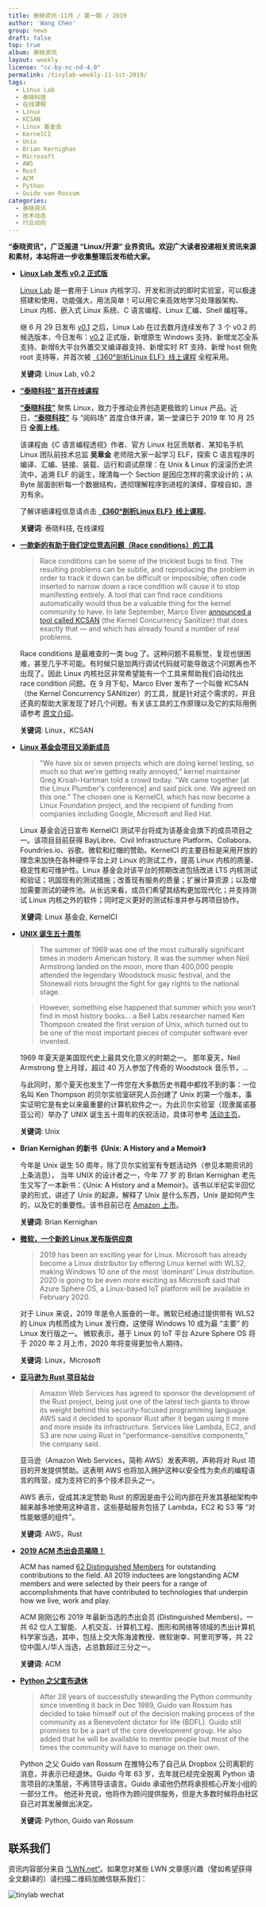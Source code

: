 ```yaml
---
title: 泰晓资讯·11月 / 第一期 / 2019
author: 'Wang Chen'
group: news
draft: false
top: true
album: 泰晓资讯
layout: weekly
license: "cc-by-nc-nd-4.0"
permalink: /tinylab-weekly-11-1st-2019/
tags:
  - Linux Lab
  - 泰晓科技
  - 在线课程
  - Linux
  - KCSAN
  - Linux 基金会
  - KernelCI
  - Unix
  - Brian Kernighan
  - Microsoft
  - AWS
  - Rust
  - ACM
  - Python
  - Guido van Rossum
categories:
  - 泰晓资讯
  - 技术动态
  - 行业动向
---
```


**“泰晓资讯”，广泛报道 “Linux/开源” 业界资讯。欢迎广大读者投递相关资讯来源和素材，本站将进一步收集整理后发布给大家。**

- [**Linux Lab 发布 v0.2 正式版**](http://tinylab.org/linux-lab-v02/)

    [Linux Lab](http://tinylab.org/linux-lab) 是一套用于 Linux 内核学习、开发和测试的即时实验室，可以极速搭建和使用，功能强大，用法简单！可以用它来高效地学习处理器架构、Linux 内核、嵌入式 Linux 系统、C 语言编程、Linux 汇编、Shell 编程等。

    继 6 月 29 日发布 [v0.1](https://gitee.com/tinylab/linux-lab/tree/v0.1) 之后，Linux Lab 在过去数月连续发布了 3 个 v0.2 的候选版本，今日发布：[v0.2](https://gitee.com/tinylab/linux-lab/tree/v0.2/) 正式版，新增原生 Windows 支持、新增龙芯全系支持、新增8大平台外置交叉编译器支持、新增实时 RT 支持、新增 host 侧免 root 支持等，并首次被 [《360°剖析Linux ELF》线上课程](https://w.url.cn/s/AMcKZ3a) 全程采用。

    **关键词**: Linux Lab, v0.2
    
- [**“泰晓科技” 首开在线课程**](https://w.url.cn/s/AMcKZ3a)

    [**“泰晓科技”**](http://tinylab.org/about/) 聚焦 Linux，致力于推动业界创造更极致的 Linux 产品。近日，[**“泰晓科技”**](http://tinylab.org/about/) 与 “阅码场” 首度合体开课，第一堂课已于 2019 年 10 月 25 日 **全面上线**。
    
    该课程由《C 语言编程透视》作者、官方 Linux 社区贡献者、某知名手机 Linux 团队前技术总监 **吴章金** 老师陪大家一起学习 ELF，探索 C 语言程序的编译、汇编、链接、装载、运行和调试原理：在 Unix & Linux 的滚滚历史洪流中，追溯 ELF 的诞生，理清每一个 Section 是因应怎样的需求设计的；从 Byte 层面剖析每一个数据结构，透彻理解程序到进程的演绎，穿梭自如，游刃有余。
    
    了解详细课程信息请点击 [**《360°剖析Linux ELF》线上课程**](https://w.url.cn/s/AMcKZ3a)。
    
    **关键词**: 泰晓科技, 在线课程

- [**一款新的有助于我们定位竞态问题（Race conditions）的工具**](https://lwn.net/Articles/800946/)

    > Race conditions can be some of the trickiest bugs to find. The resulting problems can be subtle, and reproducing the problem in order to track it down can be difficult or impossible; often code inserted to narrow down a race condition will cause it to stop manifesting entirely. A tool that can find race conditions automatically would thus be a valuable thing for the kernel community to have. In late September, Marco Elver [announced a tool called KCSAN](https://lwn.net/ml/linux-kernel/CANpmjNPJ_bHjfLZCAPV23AXFfiPiyXXqqu72n6TgWzb2Gnu1eA@mail.gmail.com/) (the Kernel Concurrency Sanitizer) that does exactly that — and which has already found a number of real problems.

    Race conditions 是最难查的一类 bug 了。这种问题不易察觉，复现也很困难，甚至几乎不可能。有时候只是加两行调试代码就可能导致这个问题再也不出现了。因此 Linux 内核社区非常希望能有一个工具来帮助我们自动找出 race condition 问题。在 9 月下旬，Marco Elver 发布了一个叫做 KCSAN（the Kernel Concurrency SANitizer）的工具，就是针对这个需求的，并且还真的帮助大家发现了好几个问题。有关该工具的工作原理以及它的实际用例请参考 [原文介绍](https://lwn.net/Articles/802128/)。

    **关键词**: Linux，KCSAN

- [**Linux 基金会项目又添新成员**](https://www.theregister.co.uk/2019/10/28/kernelci_becomes_linux_foundation_project/)

    > "We have six or seven projects which are doing kernel testing, so much so that we're getting really annoyed," kernel maintainer Greg Kroah-Hartman told a crowd today.
    > "We came together [at the Linux Plumber's conference] and said pick one. We agreed on this one."
    > The chosen one is KernelCI, which has now become a Linux Foundation project, and the recipient of funding from companies including Google, Microsoft and Red Hat.

    Linux 基金会近日宣布 KernelCI 测试平台将成为该基金会旗下的成员项目之一。该项目目前获得 BayLibre、Civil Infrastructure Platform、Collabora、Foundries.io、谷歌、微软和红帽的赞助。KernelCI 的主要目标是采用开放的理念来加快在各种硬件平台上对 Linux 的测试工作，提高 Linux 内核的质量、稳定性和可维护性。Linux 基金会对该平台的预期改进包括改进 LTS 内核测试和验证；巩固现有的测试措施；改善现有服务的质量；扩展计算资源；以及增加需要测试的硬件池。从长远来看，成员们希望其结构更加现代化；并支持测试 Linux 内核之外的软件；同时定义更好的测试标准并参与跨项目协作。

    **关键词**: Linux 基金会, KernelCI

- [**UNIX 诞生五十周年**](https://www.bell-labs.com/var/articles/celebrating-50-years-unix/)


    > The summer of 1969 was one of the most culturally significant times in modern American history. It was the summer when Neil Armstrong landed on the moon, more than 400,000 people attended the legendary Woodstock music festival, and the Stonewall riots brought the fight for gay rights to the national stage.

    > However, something else happened that summer which you won’t find in most history books… a Bell Labs researcher named Ken Thompson created the first version of Unix, which turned out to be one of the most important pieces of computer software ever invented.

    1969 年夏天是美国现代史上最具文化意义的时期之一。 那年夏天，Neil Armstrong 登上月球，超过 40 万人参加了传奇的 Woodstock 音乐节，... 
    
    与此同时，那个夏天也发生了一件您在大多数历史书籍中都找不到的事：一位名叫 Ken Thompson 的贝尔实验室研究人员创建了 Unix 的第一个版本，事实证明它是有史以来最重要的计算机软件之一。为此贝尔实验室（现隶属诺基亚公司）举办了 UNIX 诞生五十周年的庆祝活动，具体可参考 [活动主页](https://www.bell-labs.com/unix50/)。

    **关键词**: Unix

- **Brian Kernighan 的新书《Unix: A History and a Memoir》**

    今年是 Unix 诞生 50 周年，除了贝尔实验室有专题活动外（参见本期资讯的上条消息）， 当年 UNIX 的设计者之一，今年 77 岁 的 Brian Kernighan 老先生又写了一本新书：《Unix: A History and a Memoir》。该书以半纪实半回忆录的形式，讲述了 Unix 的起源，解释了 Unix 是什么东西，Unix 是如何产生的，以及它的重要性。该书目前已在 [Amazon 上市](https://www.amazon.co.uk/UNIX-History-Memoir-Brian-Kernighan/dp/1695978552)。
    
    **关键词**: Brian Kernighan
    
- [**微软，一个新的 Linux 发布版供应商**](https://www.linux.com/news/linux-powered-azure-sphere-os-coming-out-in-2020/)

    > 2019 has been an exciting year for Linux. Microsoft has already become a Linux distributor by offering Linux kernel with WLS2, making Windows 10 one of the most ‘dominant’ Linux distribution. 2020 is going to be even more exciting as Microsoft said that Azure Sphere OS, a Linux-based IoT platform will be available in February 2020.

    对于 Linux 来说，2019 年是令人振奋的一年。微软已经通过提供带有 WLS2 的 Linux 内核而成为 Linux 发行商，这使得 Windows 10 成为最 “主要” 的 Linux 发行版之一。 微软表示，基于 Linux 的 IoT 平台 Azure Sphere OS 将于 2020 年 2 月上市，2020 年将变得更加令人期待。

    **关键词**: Linux，Microsoft

- [**亚马逊为 Rust 项目站台**](https://www.zdnet.com/article/aws-to-sponsor-rust-project/)

    > Amazon Web Services has agreed to sponsor the development of the Rust project, being just one of the latest tech giants to throw its weight behind this security-focused programming language.
    > AWS said it decided to sponsor Rust after it began using it more and more inside its infrastructure. Services like Lambda, EC2, and S3 are now using Rust in "performance-sensitive components," the company said.

    亚马逊（Amazon Web Services，简称 AWS）发表声明，声称将对 Rust 项目的开发提供赞助。这表明 AWS 也将加入拥护这种以安全性为卖点的编程语言的阵营，成为支持它的多个技术巨头之一。
    
    AWS 表示，促成其决定赞助 Rust 的原因是由于公司内部在开发其基础架构中越来越多地使用这种语言，这些基础服务包括了 Lambda，EC2 和 S3 等 “对性能敏感的组件”。

    **关键词**: AWS，Rust

- [**2019 ACM 杰出会员揭晓！**](https://awards.acm.org/distinguished-members)

    ACM has named [62 Distinguished Members](https://awards.acm.org/distinguished-members) for outstanding contributions to the field. All 2019 inductees are longstanding ACM members and were selected by their peers for a range of accomplishments that have contributed to technologies that underpin how we live, work and play.
    
    ACM 刚刚公布 2019 年最新当选的杰出会员 (Distinguished Members)，一共 62 位人工智能、人机交互、计算机工程、图形和网络等领域的杰出计算机科学家当选，其中，包括上交大陈海波教授、微软谢幸、阿里司罗等，共 22 位中国人/华人当选，占总数超过三分之一。

    **关键词**: ACM
    
- [**Python 之父宣布退休**](https://hub.packtpub.com/python-founder-guido-van-rossum-goes-on-a-permanent-vacation-from-being-bdfl/)

    > After 28 years of successfully stewarding the Python community since inventing it back in Dec 1989, Guido van Rossum has decided to take himself out of the decision making process of the community as a Benevolent dictator for life (BDFL). Guido still promises to be a part of the core development group. He also added that he will be available to mentor people but most of the times the community will have to manage on their own.

    Python 之父 Guido van Rossum 在推特公布了自己从 Dropbox 公司离职的消息，并表示已经退休。Guido 今年 63 岁，去年就已经完全脱离 Python 语言项目的决策层，不再领导该语言。Guido 承诺他仍然将承担核心开发小组的一部分工作。 他还补充说，他将作为顾问提供服务，但是大多数时候将由社区自己对其发展做出决定。

    **关键词**: Python, Guido van Rossum

## 联系我们

资讯内容部分来自 [“LWN.net“](https://lwn.net/)。如果您对某些 LWN 文章感兴趣（譬如希望获得全文翻译的）请扫描二维码加微信联系我们：

![tinylab wechat](/images/wechat/tinylab.jpg)


